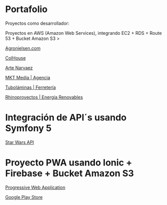 # Portafolio
Proyectos como desarrollador:

Proyectos en AWS (Amazon Web Services), integrando EC2 + RDS + Route 53 + Bucket Amazon S3 >
<p><a href="https://agronielsen.com/" target="_blank">Agronielsen.com</a></p>
<p><a href="https://colhouse.com.co/" target="_blank">ColHouse</a></p>
<p><a href="https://artenarvaez.com/" target="_blank">Arte Narvaez</a></p>
<p><a href="https://mktmedia.co/" target="_blank">MKT Media | Agencia</a></p>
<p><a href="https://tubolaminas.com/" target="_blank">Tuboláminas | Ferretería</a></p>
<p><a href="https://rhinoproyectos.co/" target="_blank">Rhinoproyectos | Energía Renovables</a></p>

# Integración de API´s usando Symfony 5
<p><a href="http://52.214.163.186/symfonymovies/public/" target="_blank">Star Wars API</a></p>

# Proyecto PWA usando Ionic + Firebase + Bucket Amazon S3
<p><a href="http://52.214.163.186/symfonymovies/public/" target="_blank">Progressive Web Application</a></p>
<p><a href="http://52.214.163.186/symfonymovies/public/" target="_blank">Google Play Store</a></p>
